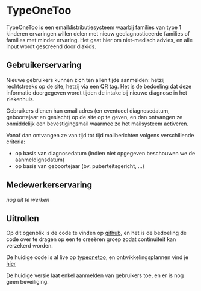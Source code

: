 # TypeOneToo

TypeOneToo is een emaildistributiesysteem waarbij families van type 1 kinderen ervaringen willen delen met 
nieuw gediagnosticeerde families of families met minder ervaring.
Het gaat hier om niet-medisch advies, en alle input wordt gescreend door diakids.

## Gebruikerservaring

Nieuwe gebruikers kunnen zich ten allen tijde aanmelden: hetzij rechtstreeks op de site, hetzij via een QR tag.
Het is de bedoeling dat deze informatie doorgegeven wordt tijden de intake bij nieuwe diagnose in het ziekenhuis.

Gebruikers dienen hun email adres (en eventueel diagnosedatum, geboortejaar en geslacht) op de site op te geven, 
en dan ontvangen ze onmiddelijk een bevestigingsmail waarmee ze het mailsysteem activeren.

Vanaf dan ontvangen ze van tijd tot tijd mailberichten volgens verschillende criteria:

* op basis van diagnosedatum (indien niet opgegeven beschouwen we de aanmeldignsdatum)
* op basis van geboortejaar (bv. puberteitsgericht, ...)

## Medewerkerservaring

*nog uit te werken*

## Uitrollen

Op dit ogenblik is de code te vinden op [github](https://github.com/bertBruynooghe/type_one_too), 
en het is de bedoeling de code over te dragen op een te creeëren groep zodat continuiteit kan verzekerd worden.

De huidige code is al live op [typeonetoo](http://typeonetoo.herokuapp.com), en ontwikkelingsplannen vind je
[hier](https://github.com/issues)

De huidige versie laat enkel aanmelden van gebruikers toe, en er is nog geen beveiliging.



